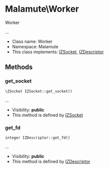 Malamute\Worker
===============

Worker

...


* Class name: Worker
* Namespace: Malamute
* This class implements: [IZSocket](IZSocket.md), [IZDescriptor](IZDescriptor.md)






Methods
-------


### get_socket

    \ZSocket IZSocket::get_socket()



...

* Visibility: **public**
* This method is defined by [IZSocket](IZSocket.md)




### get_fd

    integer IZDescriptor::get_fd()



...

* Visibility: **public**
* This method is defined by [IZDescriptor](IZDescriptor.md)



